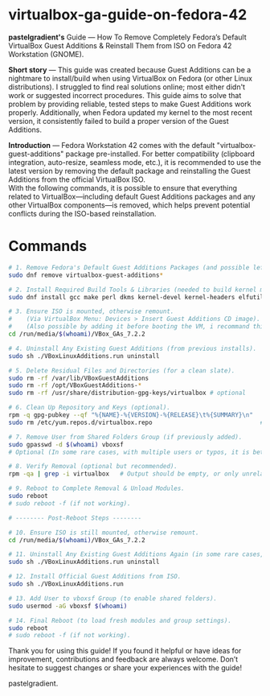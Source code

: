 # virtualbox-ga-guide-on-fedora-42
**pastelgradient's** Guide — How To Remove Completely Fedora’s Default VirtualBox Guest Additions & Reinstall Them from ISO on Fedora 42 Workstation (GNOME).

**Short story** — This guide was created because Guest Additions can be a nightmare to install/build when using VirtualBox on Fedora (or other Linux distributions). I struggled to find real solutions online; most either didn't work or suggested incorrect procedures. This guide aims to solve that problem by providing reliable, tested steps to make Guest Additions work properly. Additionally, when Fedora updated my kernel to the most recent version, it consistently failed to build a proper version of the Guest Additions.

**Introduction** — Fedora Workstation 42 comes with the default "virtualbox-guest-additions" package pre-installed. For better compatibility (clipboard integration, auto-resize, seamless mode, etc.), it is recommended to use the latest version by removing the default package and reinstalling the Guest Additions from the official VirtualBox ISO.  
With the following commands, it is possible to ensure that everything related to VirtualBox—including default Guest Additions packages and any other VirtualBox components—is removed, which helps prevent potential conflicts during the ISO-based reinstallation.

# Commands
```bash
# 1. Remove Fedora's Default Guest Additions Packages (and possible leftovers).
sudo dnf remove virtualbox-guest-additions*

# 2. Install Required Build Tools & Libraries (needed to build kernel modules).
sudo dnf install gcc make perl dkms kernel-devel kernel-headers elfutils-libelf-devel bzip2

# 3. Ensure ISO is mounted, otherwise remount.
#    (Via VirtualBox Menu: Devices > Insert Guest Additions CD image).
#    (Also possible by adding it before booting the VM, i recommand this step over the first one).
cd /run/media/$(whoami)/VBox_GAs_7.2.2

# 4. Uninstall Any Existing Guest Additions (from previous installs).
sudo sh ./VBoxLinuxAdditions.run uninstall

# 5. Delete Residual Files and Directories (for a clean slate).
sudo rm -rf /var/lib/VBoxGuestAdditions
sudo rm -rf /opt/VBoxGuestAdditions-*
sudo rm -rf /usr/share/distribution-gpg-keys/virtualbox # optional

# 6. Clean Up Repository and Keys (optional).
rpm -q gpg-pubkey --qf "%{NAME}-%{VERSION}-%{RELEASE}\t%{SUMMARY}\n"   # List registered GPG keys
sudo rm /etc/yum.repos.d/virtualbox.repo                              # Remove VirtualBox repo if exists

# 7. Remove User from Shared Folders Group (if previously added).
sudo gpasswd -d $(whoami) vboxsf
# Optional (In some rare cases, with multiple users or typos, it is better to use 'sudo groupdel vboxsf' instead).

# 8. Verify Removal (optional but recommended).
rpm -qa | grep -i virtualbox   # Output should be empty, or only unrelated VirtualBox packages

# 9. Reboot to Complete Removal & Unload Modules.
sudo reboot
# sudo reboot -f (if not working).

# -------- Post-Reboot Steps --------

# 10. Ensure ISO is still mounted, otherwise remount.
cd /run/media/$(whoami)/VBox_GAs_7.2.2

# 11. Uninstall Any Existing Guest Additions Again (in some rare cases, I found Guest Additions still present, and this fixed the issue).
sudo sh ./VBoxLinuxAdditions.run uninstall

# 12. Install Official Guest Additions from ISO.
sudo sh ./VBoxLinuxAdditions.run

# 13. Add User to vboxsf Group (to enable shared folders).
sudo usermod -aG vboxsf $(whoami)

# 14. Final Reboot (to load fresh modules and group settings).
sudo reboot
# sudo reboot -f (if not working).

```
Thank you for using this guide! If you found it helpful or have ideas for improvement, contributions and feedback are always welcome. Don’t hesitate to suggest changes or share your experiences with the guide!

pastelgradient.
